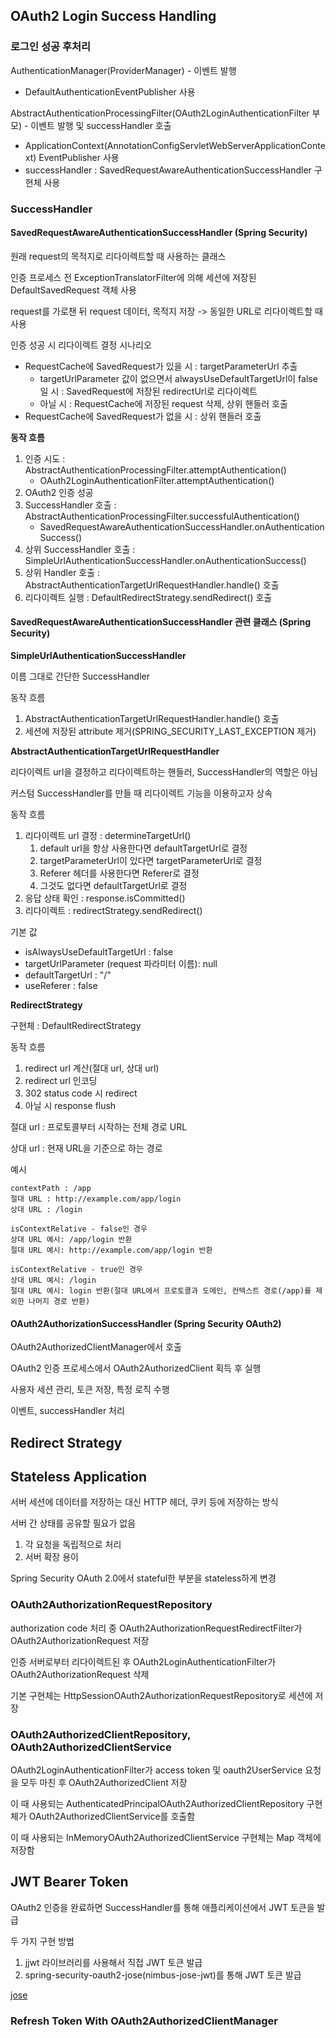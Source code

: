 ## OAuth2 Login Success Handling

### 로그인 성공 후처리

AuthenticationManager(ProviderManager) - 이벤트 발행
- DefaultAuthenticationEventPublisher 사용

AbstractAuthenticationProcessingFilter(OAuth2LoginAuthenticationFilter 부모) - 이벤트 발행 및 successHandler 호출
- ApplicationContext(AnnotationConfigServletWebServerApplicationContext) EventPublisher 사용
- successHandler : SavedRequestAwareAuthenticationSuccessHandler 구현체 사용 

### SuccessHandler

#### SavedRequestAwareAuthenticationSuccessHandler (Spring Security)

원래 request의 목적지로 리다이렉트할 때 사용하는 클래스

인증 프로세스 전 ExceptionTranslatorFilter에 의해 세션에 저장된 DefaultSavedRequest 객체 사용

request를 가로챈 뒤 request 데이터, 목적지 저장 -> 동일한 URL로 리다이렉트할 때 사용

인증 성공 시 리다이렉트 결정 시나리오
- RequestCache에 SavedRequest가 있을 시 : targetParameterUrl 추출
  - targetUrlParameter 값이 없으면서 alwaysUseDefaultTargetUrl이 false일 시 : SavedRequest에 저장된 redirectUrl로 리다이렉트
  - 아닐 시 : RequestCache에 저장된 request 삭제, 상위 핸들러 호출
- RequestCache에 SavedRequest가 없을 시 : 상위 핸들러 호출

**동작 흐름**
1. 인증 시도 : AbstractAuthenticationProcessingFilter.attemptAuthentication()
    - OAuth2LoginAuthenticationFilter.attemptAuthentication()
2. OAuth2 인증 성공
3. SuccessHandler 호출 : AbstractAuthenticationProcessingFilter.successfulAuthentication()
    - SavedRequestAwareAuthenticationSuccessHandler.onAuthenticationSuccess()
4. 상위 SuccessHandler 호출 : SimpleUrlAuthenticationSuccessHandler.onAuthenticationSuccess()
5. 상위 Handler 호출 : AbstractAuthenticationTargetUrlRequestHandler.handle() 호출
6. 리다이렉트 실행 : DefaultRedirectStrategy.sendRedirect() 호출

#### SavedRequestAwareAuthenticationSuccessHandler 관련 클래스 (Spring Security)

**SimpleUrlAuthenticationSuccessHandler**

이름 그대로 간단한 SuccessHandler

동작 흐름
1. AbstractAuthenticationTargetUrlRequestHandler.handle() 호출
2. 세션에 저장된 attribute 제거(SPRING_SECURITY_LAST_EXCEPTION 제거)

**AbstractAuthenticationTargetUrlRequestHandler**

리다이렉트 url을 결정하고 리다이렉트하는 핸들러, SuccessHandler의 역할은 아님

커스텀 SuccessHandler를 만들 때 리다이렉트 기능을 이용하고자 상속

동작 흐름
1. 리다이렉트 url 결정 : determineTargetUrl()
   1. default url을 항상 사용한다면 defaultTargetUrl로 결정
   2. targetParameterUrl이 있다면 targetParameterUrl로 결정
   3. Referer 헤더를 사용한다면 Referer로 결정
   4. 그것도 없다면 defaultTargetUrl로 결정
2. 응답 상태 확인     : response.isCommitted() 
3. 리다이렉트         : redirectStrategy.sendRedirect()

기본 값
- isAlwaysUseDefaultTargetUrl : false
- targetUrlParameter (request 파라미터 이름): null
- defaultTargetUrl : "/"
- useReferer : false

**RedirectStrategy**

구현체 : DefaultRedirectStrategy

동작 흐름
1. redirect url 계산(절대 url, 상대 url)
2. redirect url 인코딩
3. 302 status code 시 redirect
4. 아닐 시 response flush

절대 url : 프로토콜부터 시작하는 전체 경로 URL

상대 url : 현재 URL을 기준으로 하는 경로

예시
```
contextPath : /app
절대 URL : http://example.com/app/login
상대 URL : /login

isContextRelative - false인 경우
상대 URL 예시: /app/login 반환
절대 URL 예시: http://example.com/app/login 반환

isContextRelative - true인 경우
상대 URL 예시: /login
절대 URL 예시: login 반환(절대 URL에서 프로토콜과 도메인, 컨텍스트 경로(/app)를 제외한 나머지 경로 반환)
```

#### OAuth2AuthorizationSuccessHandler (Spring Security OAuth2)

OAuth2AuthorizedClientManager에서 호출

OAuth2 인증 프로세스에서 OAuth2AuthorizedClient 획득 후 실행

사용자 세션 관리, 토큰 저장, 특정 로직 수행 

이벤트, successHandler 처리

## Redirect Strategy

## Stateless Application

서버 세션에 데이터를 저장하는 대신 HTTP 헤더, 쿠키 등에 저장하는 방식

서버 간 상태를 공유할 필요가 없음 
1. 각 요청을 독립적으로 처리
2. 서버 확장 용이

Spring Security OAuth 2.0에서 stateful한 부분을 stateless하게 변경

### OAuth2AuthorizationRequestRepository 

authorization code 처리 중 OAuth2AuthorizationRequestRedirectFilter가 OAuth2AuthorizationRequest 저장

인증 서버로부터 리다이렉트된 후 OAuth2LoginAuthenticationFilter가 OAuth2AuthorizationRequest 삭제

기본 구현체는 HttpSessionOAuth2AuthorizationRequestRepository로 세션에 저장

### OAuth2AuthorizedClientRepository, OAuth2AuthorizedClientService

OAuth2LoginAuthenticationFilter가 access token 및 oauth2UserService 요청을 모두 마친 후 OAuth2AuthorizedClient 저장

이 때 사용되는 AuthenticatedPrincipalOAuth2AuthorizedClientRepository 구현체가 OAuth2AuthorizedClientService를 호출함  

이 때 사용되는 InMemoryOAuth2AuthorizedClientService 구현체는 Map 객체에 저장함

## JWT Bearer Token

OAuth2 인증을 완료하면 SuccessHandler를 통해 애플리케이션에서 JWT 토큰을 발급

두 가지 구현 방법
1. jjwt 라이브러리를 사용해서 직접 JWT 토큰 발급
2. spring-security-oauth2-jose(nimbus-jose-jwt)를 통해 JWT 토큰 발급

[jose](https://github.com/hansanhha/server/blob/main/auth/jose.md)

### Refresh Token With OAuth2AuthorizedClientManager
